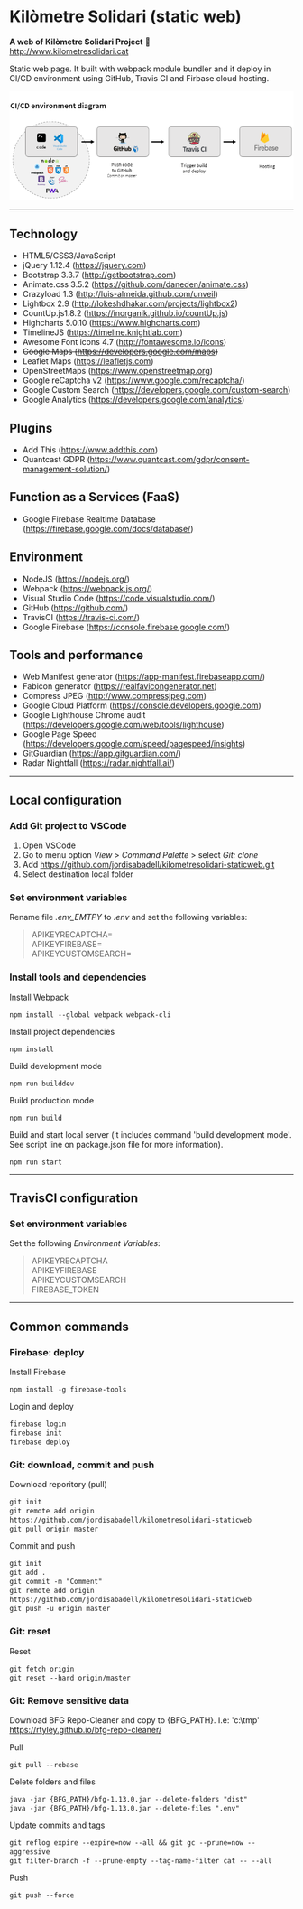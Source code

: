 # Kilòmetre Solidari (static web)

**A web of Kilòmetre Solidari Project** :rocket:  
http://www.kilometresolidari.cat

Static web page. It built with webpack module bundler and it deploy in CI/CD environment using GitHub, Travis CI and Firbase cloud hosting.


![Image description](doc/cicd_environment_diagram.png)

---
 
## Technology

- HTML5/CSS3/JavaScript
- jQuery 1.12.4 (https://jquery.com)
- Bootstrap 3.3.7 (http://getbootstrap.com)
- Animate.css 3.5.2 (https://github.com/daneden/animate.css)
- Crazyload 1.3 (http://luis-almeida.github.com/unveil)
- Lightbox 2.9 (http://lokeshdhakar.com/projects/lightbox2)
- CountUp.js1.8.2 (https://inorganik.github.io/countUp.js)
- Highcharts 5.0.10 (https://www.highcharts.com)
- TimelineJS (https://timeline.knightlab.com)
- Awesome Font icons 4.7 (http://fontawesome.io/icons)
- ~~Google Maps (https://developers.google.com/maps)~~
- Leaflet Maps (https://leafletjs.com)
- OpenStreetMaps (https://www.openstreetmap.org)
- Google reCaptcha v2 (https://www.google.com/recaptcha/)
- Google Custom Search (https://developers.google.com/custom-search)
- Google Analytics (https://developers.google.com/analytics)

## Plugins
- Add This (https://www.addthis.com)
- Quantcast GDPR (https://www.quantcast.com/gdpr/consent-management-solution/)

## Function as a Services (FaaS)
- Google Firebase Realtime Database (https://firebase.google.com/docs/database/)

## Environment 
- NodeJS (https://nodejs.org/)
- Webpack (https://webpack.js.org/)
- Visual Studio Code (https://code.visualstudio.com/)
- GitHub (https://github.com/)
- TravisCI (https://travis-ci.com/)
- Google Firebase (https://console.firebase.google.com/)

## Tools and performance
- Web Manifest generator (https://app-manifest.firebaseapp.com/)
- Fabicon generator (https://realfavicongenerator.net)
- Compress JPEG (http://www.compressjpeg.com)
- Google Cloud Platform (https://console.developers.google.com)
- Google Lighthouse Chrome audit (https://developers.google.com/web/tools/lighthouse)
- Google Page Speed (https://developers.google.com/speed/pagespeed/insights)
- GitGuardian (https://app.gitguardian.com/)
- Radar Nightfall (https://radar.nightfall.ai/)

---

## Local configuration

### Add Git project to VSCode
1) Open VSCode
2) Go to menu option *View* > *Command Palette* > select *Git: clone*
3) Add https://github.com/jordisabadell/kilometresolidari-staticweb.git
4) Select destination local folder

### Set environment variables
Rename file *.env_EMTPY* to *.env* and set the following variables:
> APIKEYRECAPTCHA=  
> APIKEYFIREBASE=  
> APIKEYCUSTOMSEARCH=

### Install tools and dependencies

Install Webpack
```
npm install --global webpack webpack-cli
```
Install project dependencies
```
npm install
```
Build development mode
```
npm run builddev
```
Build production mode
```
npm run build
```
Build and start local server (it includes command 'build development mode'. See script line on package.json file for more information).
```
npm run start
```

---

## TravisCI configuration

### Set environment variables
Set the following *Environment Variables*:
> APIKEYRECAPTCHA  
> APIKEYFIREBASE  
> APIKEYCUSTOMSEARCH  
> FIREBASE_TOKEN

---

## Common commands

### Firebase: deploy
Install Firebase
```
npm install -g firebase-tools
```
Login and deploy
```
firebase login
firebase init
firebase deploy
```

### Git: download, commit and push
Download reporitory (pull)
```
git init
git remote add origin https://github.com/jordisabadell/kilometresolidari-staticweb
git pull origin master
```
Commit and push
```
git init
git add .
git commit -m "Comment"
git remote add origin https://github.com/jordisabadell/kilometresolidari-staticweb
git push -u origin master
```

### Git: reset
Reset
```
git fetch origin
git reset --hard origin/master
```

### Git: Remove sensitive data

Download BFG Repo-Cleaner and copy to {BFG_PATH}. I.e: 'c:\tmp'
https://rtyley.github.io/bfg-repo-cleaner/

Pull
```
git pull --rebase
```

Delete folders and files
```
java -jar {BFG_PATH}/bfg-1.13.0.jar --delete-folders "dist"
java -jar {BFG_PATH}/bfg-1.13.0.jar --delete-files ".env"
```

Update commits and tags
```
git reflog expire --expire=now --all && git gc --prune=now --aggressive
git filter-branch -f --prune-empty --tag-name-filter cat -- --all
```

Push
```
git push --force
```